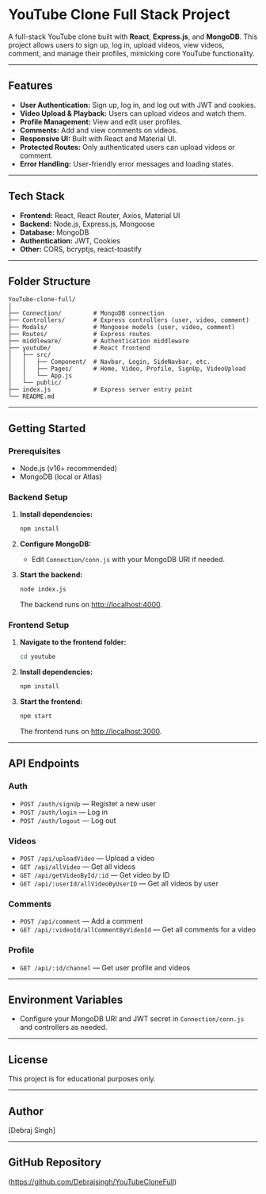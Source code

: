 # YouTube Clone Full Stack Project

A full-stack YouTube clone built with **React**, **Express.js**, and **MongoDB**. This project allows users to sign up, log in, upload videos, view videos, comment, and manage their profiles, mimicking core YouTube functionality.

---

## Features

- **User Authentication:** Sign up, log in, and log out with JWT and cookies.
- **Video Upload & Playback:** Users can upload videos and watch them.
- **Profile Management:** View and edit user profiles.
- **Comments:** Add and view comments on videos.
- **Responsive UI:** Built with React and Material UI.
- **Protected Routes:** Only authenticated users can upload videos or comment.
- **Error Handling:** User-friendly error messages and loading states.

---

## Tech Stack

- **Frontend:** React, React Router, Axios, Material UI
- **Backend:** Node.js, Express.js, Mongoose
- **Database:** MongoDB
- **Authentication:** JWT, Cookies
- **Other:** CORS, bcryptjs, react-toastify

---

## Folder Structure

```
YouTube-clone-full/
│
├── Connection/         # MongoDB connection
├── Controllers/        # Express controllers (user, video, comment)
├── Modals/             # Mongoose models (user, video, comment)
├── Routes/             # Express routes
├── middleware/         # Authentication middleware
├── youtube/            # React frontend
│   ├── src/
│   │   ├── Component/  # Navbar, Login, SideNavbar, etc.
│   │   ├── Pages/      # Home, Video, Profile, SignUp, VideoUpload
│   │   └── App.js
│   └── public/
├── index.js            # Express server entry point
└── README.md
```

---

## Getting Started

### Prerequisites

- Node.js (v16+ recommended)
- MongoDB (local or Atlas)

### Backend Setup

1. **Install dependencies:**
    ```bash
    npm install
    ```
2. **Configure MongoDB:**
    - Edit `Connection/conn.js` with your MongoDB URI if needed.

3. **Start the backend:**
    ```bash
    node index.js
    ```
    The backend runs on [http://localhost:4000](http://localhost:4000).

### Frontend Setup

1. **Navigate to the frontend folder:**
    ```bash
    cd youtube
    ```

2. **Install dependencies:**
    ```bash
    npm install
    ```

3. **Start the frontend:**
    ```bash
    npm start
    ```
    The frontend runs on [http://localhost:3000](http://localhost:3000).

---

## API Endpoints

### Auth
- `POST /auth/signUp` — Register a new user
- `POST /auth/login` — Log in
- `POST /auth/logout` — Log out

### Videos
- `POST /api/uploadVideo` — Upload a video
- `GET /api/allVideo` — Get all videos
- `GET /api/getVideoById/:id` — Get video by ID
- `GET /api/:userId/allVideoByUserID` — Get all videos by user

### Comments
- `POST /api/comment` — Add a comment
- `GET /api/:videoId/allCommentByVideoId` — Get all comments for a video

### Profile
- `GET /api/:id/channel` — Get user profile and videos

---

## Environment Variables

- Configure your MongoDB URI and JWT secret in `Connection/conn.js` and controllers as needed.

---


## License

This project is for educational purposes only.

---

## Author
[Debraj Singh] 

---

## GitHub Repository
(https://github.com/Debrajsingh/YouTubeCloneFull)